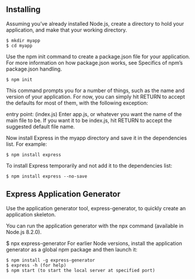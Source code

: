 ## Installing 

Assuming you’ve already installed Node.js, create a directory to hold your application, and make that your working directory.

    $ mkdir myapp
    $ cd myapp
    
Use the npm init command to create a package.json file for your application. For more information on how package.json works, see Specifics of npm’s package.json handling.

    $ npm init

This command prompts you for a number of things, such as the name and version of your application. For now, you can simply hit RETURN to accept the defaults for most of them, with the following exception:

entry point: (index.js)
Enter app.js, or whatever you want the name of the main file to be. If you want it to be index.js, hit RETURN to accept the suggested default file name.

Now install Express in the myapp directory and save it in the dependencies list. For example:

    $ npm install express
    
To install Express temporarily and not add it to the dependencies list:

    $ npm install express --no-save

## Express Application Generator

Use the application generator tool, express-generator, to quickly create an application skeleton.

You can run the application generator with the npx command (available in Node.js 8.2.0).

  $ npx express-generator
For earlier Node versions, install the application generator as a global npm package and then launch it:

    $ npm install -g express-generator
    $ express -h (for help)
    $ npm start (to start the local server at specified port)